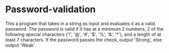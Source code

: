 # Password-validation

This a program that takes in a string as input and evaluates it as a valid password. 
The password is valid if it has at a minimum 2 numbers, 2 of the following special characters ('!', '@', '#', '$', '%', '&', '*'),
 and a length of at least 7 characters.
If the password passes the check, output 'Strong', else output 'Weak'.
